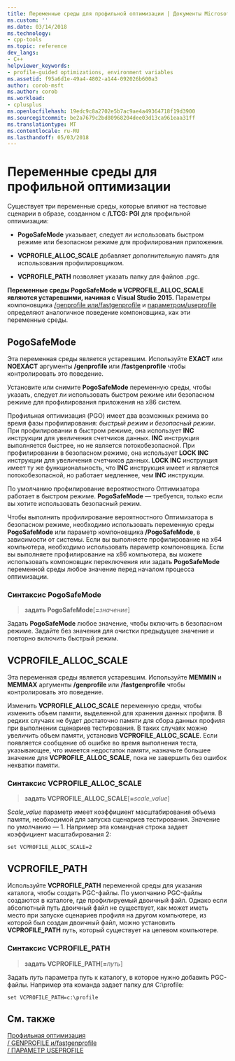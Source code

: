 ```yaml
---
title: Переменные среды для профильной оптимизации | Документы Microsoft
ms.custom: ''
ms.date: 03/14/2018
ms.technology:
- cpp-tools
ms.topic: reference
dev_langs:
- C++
helpviewer_keywords:
- profile-guided optimizations, environment variables
ms.assetid: f95a6d1e-49a4-4802-a144-092026b600a3
author: corob-msft
ms.author: corob
ms.workload:
- cplusplus
ms.openlocfilehash: 19edc9c8a2702e5b7ac9ae4a49364718f19d3900
ms.sourcegitcommit: be2a7679c2bd80968204dee03d13ca961eaa31ff
ms.translationtype: MT
ms.contentlocale: ru-RU
ms.lasthandoff: 05/03/2018
---
```

# <a name="environment-variables-for-profile-guided-optimizations"></a>Переменные среды для профильной оптимизации

Существует три переменные среды, которые влияют на тестовые сценарии в образе, созданном с **/LTCG: PGI** для профильной оптимизации:

- **PogoSafeMode** указывает, следует ли использовать быстром режиме или безопасном режиме для профилирования приложения.

- **VCPROFILE_ALLOC_SCALE** добавляет дополнительную память для использования профилировщиком.

- **VCPROFILE_PATH** позволяет указать папку для файлов .pgc.

**Переменные среды PogoSafeMode и VCPROFILE_ALLOC_SCALE являются устаревшими, начиная с Visual Studio 2015.** Параметры компоновщика [/genprofile или/fastgenprofile](genprofile-fastgenprofile-generate-profiling-instrumented-build.md) и [параметром/useprofile](useprofile.md) определяют аналогичное поведение компоновщика, как эти переменные среды.

## <a name="pogosafemode"></a>PogoSafeMode

Эта переменная среды является устаревшим. Используйте **EXACT** или **NOEXACT** аргументы **/genprofile** или **/fastgenprofile** чтобы контролировать это поведение.

Установите или снимите **PogoSafeMode** переменную среды, чтобы указать, следует ли использовать быстром режиме или безопасном режиме для профилирования приложения на x86 систем.

Профильная оптимизация (PGO) имеет два возможных режима во время фазы профилирования: *быстрый режим* и *безопасный режим*. При профилировании в быстром режиме, она использует **INC** инструкции для увеличения счетчиков данных. **INC** инструкция выполняется быстрее, но не является потокобезопасной. При профилировании в безопасном режиме, она использует **LOCK INC** инструкции для увеличения счетчиков данных. **LOCK INC** инструкция имеет ту же функциональность, что **INC** инструкция имеет и является потокобезопасной, но работает медленнее, чем **INC** инструкции.

По умолчанию профилирование вероятностного Оптимизатора работает в быстром режиме. **PogoSafeMode** — требуется, только если вы хотите использовать безопасный режим.

Чтобы выполнить профилирование вероятностного Оптимизатора в безопасном режиме, необходимо использовать переменную среды **PogoSafeMode** или параметр компоновщика **/PogoSafeMode**, в зависимости от системы. Если вы выполняете профилирование на x64 компьютера, необходимо использовать параметр компоновщика. Если вы выполняете профилирование на x86 компьютера, вы можете использовать компоновщик переключения или задать **PogoSafeMode** переменной среды любое значение перед началом процесса оптимизации.

### <a name="pogosafemode-syntax"></a>Синтаксис PogoSafeMode

> **задать PogoSafeMode**[**=**_значение_]

Задать **PogoSafeMode** любое значение, чтобы включить в безопасном режиме. Задайте без значения для очистки предыдущее значение и повторно включить быстрый режим.

## <a name="vcprofileallocscale"></a>VCPROFILE_ALLOC_SCALE

Эта переменная среды является устаревшим. Используйте **MEMMIN** и **MEMMAX** аргументы **/genprofile** или **/fastgenprofile** чтобы контролировать это поведение.

Изменить **VCPROFILE_ALLOC_SCALE** переменную среды, чтобы изменить объем памяти, выделенной для хранения данных профиля. В редких случаях не будет достаточно памяти для сбора данных профиля при выполнении сценариев тестирования. В таких случаях можно увеличить объем памяти, установив **VCPROFILE_ALLOC_SCALE**. Если появляется сообщение об ошибке во время выполнения теста, указывающее, что имеется недостаток памяти, назначьте большее значение для **VCPROFILE_ALLOC_SCALE**, пока не завершить без ошибок нехватки памяти.

### <a name="vcprofileallocscale-syntax"></a>Синтаксис VCPROFILE_ALLOC_SCALE

> **задать VCPROFILE_ALLOC_SCALE**[__=__*scale_value*]

*Scale_value* параметр имеет коэффициент масштабирования объема памяти, необходимой для запуска сценариев тестирования.  Значение по умолчанию — 1. Например эта командная строка задает коэффициент масштабирования 2:

`set VCPROFILE_ALLOC_SCALE=2`

## <a name="vcprofilepath"></a>VCPROFILE_PATH

Используйте **VCPROFILE_PATH** переменной среды для указания каталога, чтобы создать PGC-файлы. По умолчанию PGC-файлы создаются в каталоге, где профилируемый двоичный файл. Однако если абсолютный путь двоичный файл не существует, как может иметь место при запуске сценариев профиля на другом компьютере, из которой был создан двоичный файл, можно установить **VCPROFILE_PATH** путь, который существует на целевом компьютере.

### <a name="vcprofilepath-syntax"></a>Синтаксис VCPROFILE_PATH

> **задать VCPROFILE_PATH**[**=**_путь_]

Задать *путь* параметра путь к каталогу, в которое нужно добавить PGC-файлы. Например эта команда задает папку для C:\profile:

`set VCPROFILE_PATH=c:\profile`

## <a name="see-also"></a>См. также

[Профильная оптимизация](../../build/reference/profile-guided-optimizations.md)<br/>
[/ GENPROFILE и/fastgenprofile](genprofile-fastgenprofile-generate-profiling-instrumented-build.md)<br/>
[/ ПАРАМЕТР USEPROFILE](useprofile.md)<br/>
